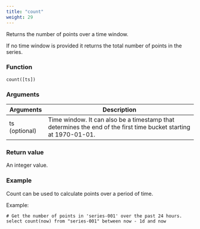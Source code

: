```yaml
---
title: "count"
weight: 29
---
```


Returns the number of points over a time window.

If no time window is provided it returns the total number of points in the series.

### Function

    count([ts])

### Arguments

 Arguments   | Description
 ----------- | -----------
 ts (optional) | Time window. It can also be a timestamp that determines the end of the first time bucket starting at 1970-01-01.

### Return value

An integer value.

### Example

Count can be used to calculate points over a period of time.

Example:

```siridb
# Get the number of points in 'series-001' over the past 24 hours.
select count(now) from "series-001" between now - 1d and now
```